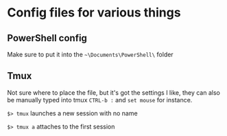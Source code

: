 # Config files for various things

## PowerShell config

Make sure to put it into the `~\Documents\PowerShell\` folder


## Tmux

Not sure where to place the file, but it's got the settings I like, they can also be manually typed into tmux `CTRL-b :` and `set mouse` for instance.

`$> tmux` launches a new session with no name

`$> tmux a` attaches to the first session

